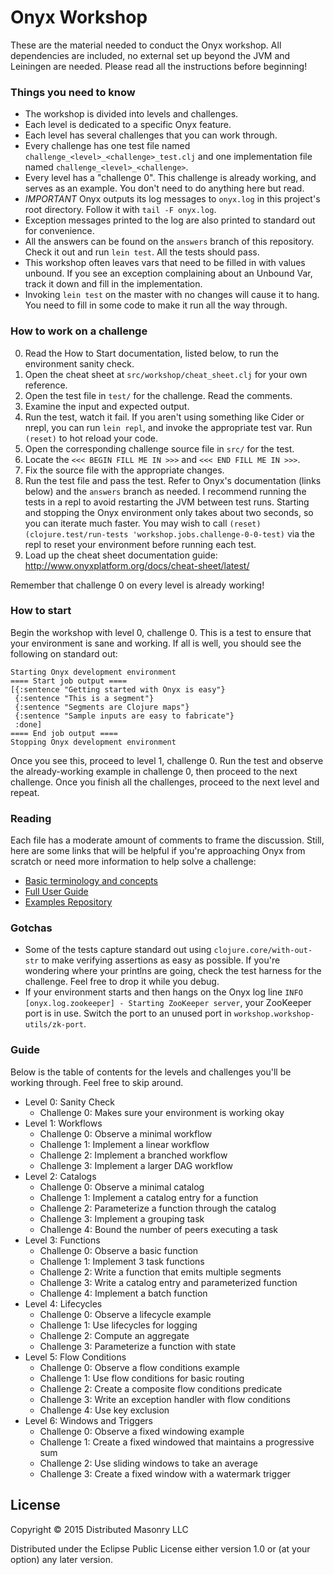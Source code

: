 # Onyx Workshop

These are the material needed to conduct the Onyx workshop. All dependencies are included, no external set up beyond the JVM and Leiningen are needed. Please read all the instructions before beginning!

### Things you need to know

- The workshop is divided into levels and challenges.
- Each level is dedicated to a specific Onyx feature.
- Each level has several challenges that you can work through.
- Every challenge has one test file named `challenge_<level>_<challenge>_test.clj` and one implementation file named `challenge_<level>_<challenge>`.
- Every level has a "challenge 0". This challenge is already working, and serves as an example. You don't need to do anything here but read.
- *IMPORTANT* Onyx outputs its log messages to `onyx.log` in this project's root directory. Follow it with `tail -F onyx.log`.
- Exception messages printed to the log are also printed to standard out for convenience.
- All the answers can be found on the `answers` branch of this repository. Check it out and run `lein test`. All the tests should pass.
- This workshop often leaves vars that need to be filled in with values unbound. If you see an exception complaining about an Unbound Var, track it down and fill in the implementation.
- Invoking `lein test` on the master with no changes will cause it to hang. You need to fill in some code to make it run all the way through.

### How to work on a challenge

0. Read the How to Start documentation, listed below, to run the environment sanity check.
1. Open the cheat sheet at `src/workshop/cheat_sheet.clj` for your own reference.
2. Open the test file in `test/` for the challenge. Read the comments.
3. Examine the input and expected output.
4. Run the test, watch it fail. If you aren't using something like Cider or nrepl, you can run `lein repl`, and invoke the appropriate test var. Run `(reset)` to hot reload your code.
5. Open the corresponding challenge source file in `src/` for the test.
6. Locate the `<<< BEGIN FILL ME IN >>>` and `<<< END FILL ME IN >>>`.
7. Fix the source file with the appropriate changes.
8. Run the test file and pass the test. Refer to Onyx's documentation (links below) and the `answers` branch as needed. I recommend running the tests in a repl to avoid restarting the JVM between test runs. Starting and stopping the Onyx environment only takes about two seconds, so you can iterate much faster. You may wish to call `(reset) (clojure.test/run-tests 'workshop.jobs.challenge-0-0-test)` via the repl to reset your environment before running each test.
9. Load up the cheat sheet documentation guide: http://www.onyxplatform.org/docs/cheat-sheet/latest/

Remember that challenge 0 on every level is already working!

### How to start

Begin the workshop with level 0, challenge 0. This is a test to ensure that your environment is sane and working. If all is well, you should see the following on standard out:

```text
Starting Onyx development environment
==== Start job output ====
[{:sentence "Getting started with Onyx is easy"}
 {:sentence "This is a segment"}
 {:sentence "Segments are Clojure maps"}
 {:sentence "Sample inputs are easy to fabricate"}
 :done]
==== End job output ====
Stopping Onyx development environment
```

Once you see this, proceed to level 1, challenge 0. Run the test and observe the already-working example in challenge 0, then proceed to the next challenge. Once you finish all the challenges, proceed to the next level and repeat.

### Reading

Each file has a moderate amount of comments to frame the discussion. Still, here are some links that will be helpful if you're approaching Onyx from scratch or need more information to help solve a challenge:

- [Basic terminology and concepts](http://www.onyxplatform.org/docs/user-guide/latest/concepts.html)
- [Full User Guide](http://www.onyxplatform.org/docs/)
- [Examples Repository](https://github.com/onyx-platform/onyx-examples)

### Gotchas

- Some of the tests capture standard out using `clojure.core/with-out-str` to make verifying assertions as easy as possible. If you're wondering where your printlns are going, check the test harness for the challenge. Feel free to drop it while you debug. 
- If your environment starts and then hangs on the Onyx log line `INFO [onyx.log.zookeeper] - Starting ZooKeeper server`, your ZooKeeper port is in use. Switch the port to an unused port in `workshop.workshop-utils/zk-port`.

### Guide

Below is the table of contents for the levels and challenges you'll be working through. Feel free to skip around.

- Level 0: Sanity Check
  - Challenge 0: Makes sure your environment is working okay
- Level 1: Workflows
  - Challenge 0: Observe a minimal workflow
  - Challenge 1: Implement a linear workflow
  - Challenge 2: Implement a branched workflow
  - Challenge 3: Implement a larger DAG workflow
- Level 2: Catalogs
  - Challenge 0: Observe a minimal catalog
  - Challenge 1: Implement a catalog entry for a function
  - Challenge 2: Parameterize a function through the catalog
  - Challenge 3: Implement a grouping task
  - Challenge 4: Bound the number of peers executing a task
- Level 3: Functions
  - Challenge 0: Observe a basic function
  - Challenge 1: Implement 3 task functions
  - Challenge 2: Write a function that emits multiple segments
  - Challenge 3: Write a catalog entry and parameterized function
  - Challenge 4: Implement a batch function
- Level 4: Lifecycles
  - Challenge 0: Observe a lifecycle example
  - Challenge 1: Use lifecycles for logging
  - Challenge 2: Compute an aggregate
  - Challenge 3: Parameterize a function with state
- Level 5: Flow Conditions
  - Challenge 0: Observe a flow conditions example
  - Challenge 1: Use flow conditions for basic routing
  - Challenge 2: Create a composite flow conditions predicate
  - Challenge 3: Write an exception handler with flow conditions
  - Challenge 4: Use key exclusion
- Level 6: Windows and Triggers
  - Challenge 0: Observe a fixed windowing example
  - Challenge 1: Create a fixed windowed that maintains a progressive sum
  - Challenge 2: Use sliding windows to take an average
  - Challenge 3: Create a fixed window with a watermark trigger

## License

Copyright © 2015 Distributed Masonry LLC

Distributed under the Eclipse Public License either version 1.0 or (at
your option) any later version.
